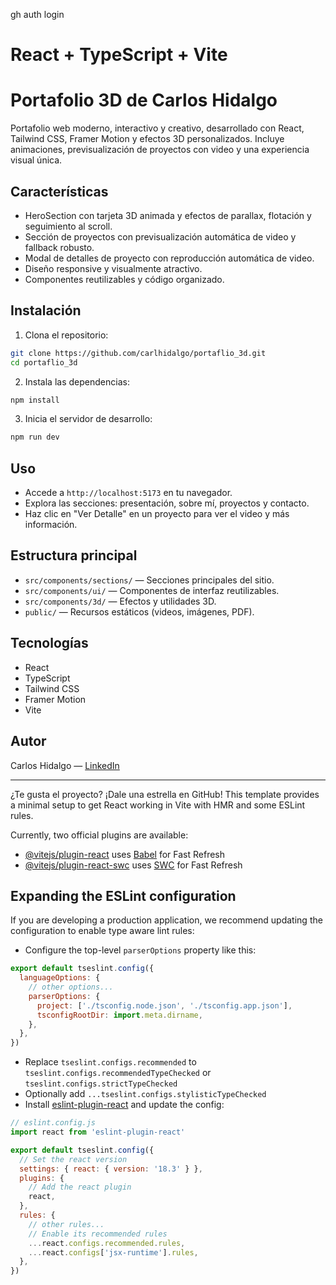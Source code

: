 gh auth login
# React + TypeScript + Vite
# Portafolio 3D de Carlos Hidalgo

Portafolio web moderno, interactivo y creativo, desarrollado con React, Tailwind CSS, Framer Motion y efectos 3D personalizados. Incluye animaciones, previsualización de proyectos con video y una experiencia visual única.

## Características

- HeroSection con tarjeta 3D animada y efectos de parallax, flotación y seguimiento al scroll.
- Sección de proyectos con previsualización automática de video y fallback robusto.
- Modal de detalles de proyecto con reproducción automática de video.
- Diseño responsive y visualmente atractivo.
- Componentes reutilizables y código organizado.

## Instalación

1. Clona el repositorio:
  ```bash
  git clone https://github.com/carlhidalgo/portaflio_3d.git
  cd portaflio_3d
  ```
2. Instala las dependencias:
  ```bash
  npm install
  ```
3. Inicia el servidor de desarrollo:
  ```bash
  npm run dev
  ```

## Uso

- Accede a `http://localhost:5173` en tu navegador.
- Explora las secciones: presentación, sobre mí, proyectos y contacto.
- Haz clic en "Ver Detalle" en un proyecto para ver el video y más información.

## Estructura principal

- `src/components/sections/` — Secciones principales del sitio.
- `src/components/ui/` — Componentes de interfaz reutilizables.
- `src/components/3d/` — Efectos y utilidades 3D.
- `public/` — Recursos estáticos (videos, imágenes, PDF).

## Tecnologías

- React
- TypeScript
- Tailwind CSS
- Framer Motion
- Vite

## Autor

Carlos Hidalgo — [LinkedIn](https://www.linkedin.com/in/carloshidalgo-dev/)

---
¿Te gusta el proyecto? ¡Dale una estrella en GitHub!
This template provides a minimal setup to get React working in Vite with HMR and some ESLint rules.

Currently, two official plugins are available:

- [@vitejs/plugin-react](https://github.com/vitejs/vite-plugin-react/blob/main/packages/plugin-react/README.md) uses [Babel](https://babeljs.io/) for Fast Refresh
- [@vitejs/plugin-react-swc](https://github.com/vitejs/vite-plugin-react-swc) uses [SWC](https://swc.rs/) for Fast Refresh

## Expanding the ESLint configuration

If you are developing a production application, we recommend updating the configuration to enable type aware lint rules:

- Configure the top-level `parserOptions` property like this:

```js
export default tseslint.config({
  languageOptions: {
    // other options...
    parserOptions: {
      project: ['./tsconfig.node.json', './tsconfig.app.json'],
      tsconfigRootDir: import.meta.dirname,
    },
  },
})
```

- Replace `tseslint.configs.recommended` to `tseslint.configs.recommendedTypeChecked` or `tseslint.configs.strictTypeChecked`
- Optionally add `...tseslint.configs.stylisticTypeChecked`
- Install [eslint-plugin-react](https://github.com/jsx-eslint/eslint-plugin-react) and update the config:

```js
// eslint.config.js
import react from 'eslint-plugin-react'

export default tseslint.config({
  // Set the react version
  settings: { react: { version: '18.3' } },
  plugins: {
    // Add the react plugin
    react,
  },
  rules: {
    // other rules...
    // Enable its recommended rules
    ...react.configs.recommended.rules,
    ...react.configs['jsx-runtime'].rules,
  },
})
```
